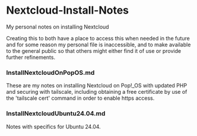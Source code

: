 # Nextcloud-Install-Notes
My personal notes on installing Nextcloud

Creating this to both have a place to access this when needed in the future and for some reason my personal file is inaccessible, and to make available to the general public so that others might either find it of use or provide further refinements.

### InstallNextcloudOnPopOS.md
These are my notes on installing Nextcloud on Pop!_OS with updated PHP and securing with tailscale, including obtaining a free certificate by use of the 'tailscale cert' command in order to enable https access. 

### InstallNextcloudUbuntu24.04.md
Notes with specifics for Ubuntu 24.04.

